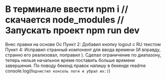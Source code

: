 В терминале ввести npm i
// скачается node_modules //
Запускать проект npm run dev
================================
Внес правки на основе Ос
Пункт 2: Добавил кнопку logout с RU текстом
Пункт 4: Исправил странный компонент для ввода времени (И вправду, странно его реализовал, поправил ). Сделал ограничение по диапазону, теперь нельзя начальное время поставить больше времени завершения.
По поводу бекенд правок напишу в бекенде readme
console.log(`Подчистил консоль логи и убрал их:)`)
